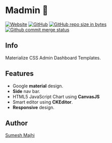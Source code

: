 # Madmin 🎫 


[![Website](https://img.shields.io/badge/site-up%20and%20running-lightgrey.svg)](https://majhirockzz.github.io/Materialize-CSS-Project-3/)
[![GitHub](https://img.shields.io/github/license/mashape/apistatus.svg)](https://github.com/MajhiRockzZ/Materialize-CSS-Project-3/blob/master/LICENSE)
[![GitHub repo size in bytes](https://img.shields.io/badge/repo%20size-95%20KB-blue.svg)](https://github.com/MajhiRockzZ/Materialize-CSS-Project-3/)
[![Github commit merge status](https://img.shields.io/github/commit-status/badges/shields/master/5d4ab86b1b5ddfb3c4a70a70bd19932c52603b8c.svg)](https://github.com/MajhiRockzZ/Materialize-CSS-Project-3/)

## Info
Materialize CSS Admin Dashboard Templates.

## Features  

- Google **material** design.
- **Side** nav bar.
- HTML5 JavaScript Chart using **CanvasJS**
- Smart editor using **CKEditor**.
- **Responsive** design.

## Author

[Sumesh Majhi](https://github.com/MajhiRockzZ)
